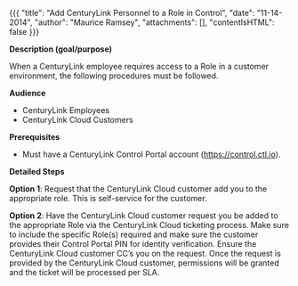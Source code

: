 {{{
  "title": "Add CenturyLink Personnel to a Role in Control",
  "date": "11-14-2014",
  "author": "Maurice Ramsey",
  "attachments": [],
  "contentIsHTML": false
}}}

**Description (goal/purpose)**

When a CenturyLink employee requires access to a Role in a customer environment, the following procedures must be followed.

**Audience**

* CenturyLink Employees
* CenturyLink Cloud Customers

**Prerequisites**

* Must have a CenturyLink Control Portal account (https://control.ctl.io).

**Detailed Steps**

**Option 1**: Request that the CenturyLink Cloud customer add you to the appropriate role. This is self-service for the customer.

**Option 2**: Have the CenturyLink Cloud customer request you be added to the appropriate Role via the CenturyLink Cloud ticketing process. Make sure to include the specific Role(s) required and make sure the customer provides their Control Portal PIN for identity verification. Ensure the CenturyLink Cloud customer CC’s you on the request. Once the request is provided by the CenturyLink Cloud customer, permissions will be granted and the ticket will be processed per SLA.
